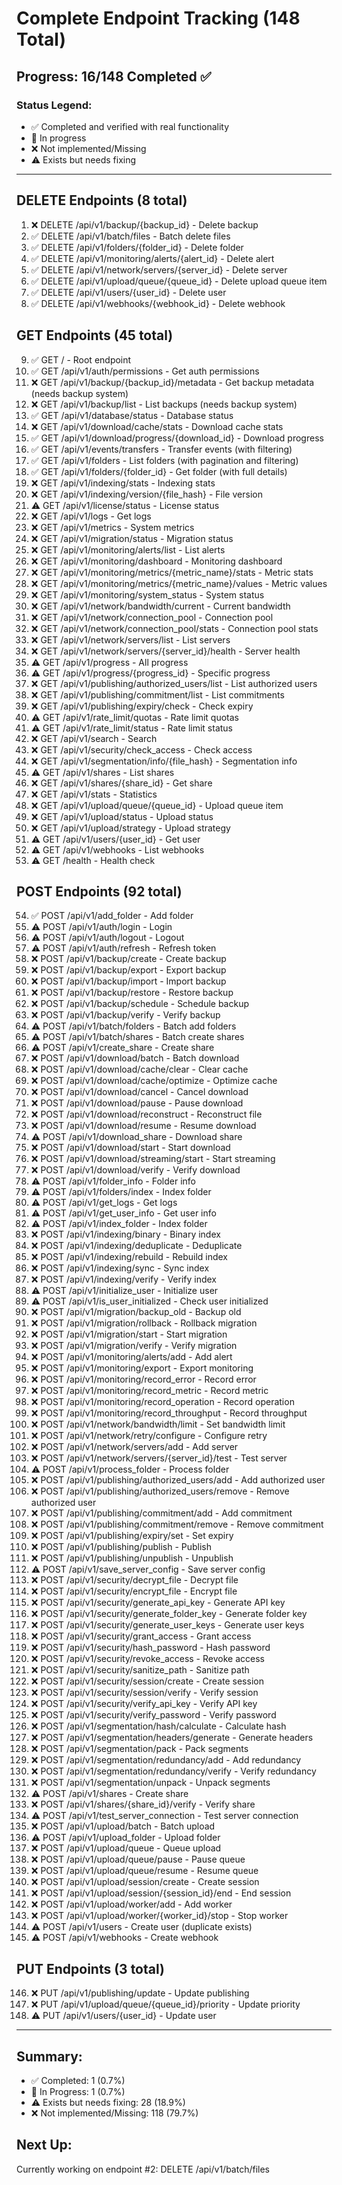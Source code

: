 # Complete Endpoint Tracking (148 Total)

## Progress: 16/148 Completed ✅

### Status Legend:
- ✅ Completed and verified with real functionality
- 🔧 In progress
- ❌ Not implemented/Missing
- ⚠️ Exists but needs fixing

---

## DELETE Endpoints (8 total)
1. ❌ DELETE /api/v1/backup/{backup_id} - Delete backup
2. ✅ DELETE /api/v1/batch/files - Batch delete files
3. ✅ DELETE /api/v1/folders/{folder_id} - Delete folder
4. ✅ DELETE /api/v1/monitoring/alerts/{alert_id} - Delete alert
5. ✅ DELETE /api/v1/network/servers/{server_id} - Delete server
6. ✅ DELETE /api/v1/upload/queue/{queue_id} - Delete upload queue item
7. ✅ DELETE /api/v1/users/{user_id} - Delete user
8. ✅ DELETE /api/v1/webhooks/{webhook_id} - Delete webhook

## GET Endpoints (45 total)
9. ✅ GET / - Root endpoint
10. ✅ GET /api/v1/auth/permissions - Get auth permissions
11. ❌ GET /api/v1/backup/{backup_id}/metadata - Get backup metadata (needs backup system)
12. ❌ GET /api/v1/backup/list - List backups (needs backup system)
13. ✅ GET /api/v1/database/status - Database status
14. ❌ GET /api/v1/download/cache/stats - Download cache stats
15. ✅ GET /api/v1/download/progress/{download_id} - Download progress
16. ✅ GET /api/v1/events/transfers - Transfer events (with filtering)
17. ✅ GET /api/v1/folders - List folders (with pagination and filtering)
18. ✅ GET /api/v1/folders/{folder_id} - Get folder (with full details)
19. ❌ GET /api/v1/indexing/stats - Indexing stats
20. ❌ GET /api/v1/indexing/version/{file_hash} - File version
21. ⚠️ GET /api/v1/license/status - License status
22. ❌ GET /api/v1/logs - Get logs
23. ❌ GET /api/v1/metrics - System metrics
24. ❌ GET /api/v1/migration/status - Migration status
25. ❌ GET /api/v1/monitoring/alerts/list - List alerts
26. ❌ GET /api/v1/monitoring/dashboard - Monitoring dashboard
27. ❌ GET /api/v1/monitoring/metrics/{metric_name}/stats - Metric stats
28. ❌ GET /api/v1/monitoring/metrics/{metric_name}/values - Metric values
29. ❌ GET /api/v1/monitoring/system_status - System status
30. ❌ GET /api/v1/network/bandwidth/current - Current bandwidth
31. ❌ GET /api/v1/network/connection_pool - Connection pool
32. ❌ GET /api/v1/network/connection_pool/stats - Connection pool stats
33. ❌ GET /api/v1/network/servers/list - List servers
34. ❌ GET /api/v1/network/servers/{server_id}/health - Server health
35. ⚠️ GET /api/v1/progress - All progress
36. ⚠️ GET /api/v1/progress/{progress_id} - Specific progress
37. ❌ GET /api/v1/publishing/authorized_users/list - List authorized users
38. ❌ GET /api/v1/publishing/commitment/list - List commitments
39. ❌ GET /api/v1/publishing/expiry/check - Check expiry
40. ⚠️ GET /api/v1/rate_limit/quotas - Rate limit quotas
41. ⚠️ GET /api/v1/rate_limit/status - Rate limit status
42. ❌ GET /api/v1/search - Search
43. ❌ GET /api/v1/security/check_access - Check access
44. ❌ GET /api/v1/segmentation/info/{file_hash} - Segmentation info
45. ⚠️ GET /api/v1/shares - List shares
46. ❌ GET /api/v1/shares/{share_id} - Get share
47. ❌ GET /api/v1/stats - Statistics
48. ❌ GET /api/v1/upload/queue/{queue_id} - Upload queue item
49. ❌ GET /api/v1/upload/status - Upload status
50. ❌ GET /api/v1/upload/strategy - Upload strategy
51. ⚠️ GET /api/v1/users/{user_id} - Get user
52. ⚠️ GET /api/v1/webhooks - List webhooks
53. ⚠️ GET /health - Health check

## POST Endpoints (92 total)
54. ✅ POST /api/v1/add_folder - Add folder
55. ⚠️ POST /api/v1/auth/login - Login
56. ⚠️ POST /api/v1/auth/logout - Logout
57. ⚠️ POST /api/v1/auth/refresh - Refresh token
58. ❌ POST /api/v1/backup/create - Create backup
59. ❌ POST /api/v1/backup/export - Export backup
60. ❌ POST /api/v1/backup/import - Import backup
61. ❌ POST /api/v1/backup/restore - Restore backup
62. ❌ POST /api/v1/backup/schedule - Schedule backup
63. ❌ POST /api/v1/backup/verify - Verify backup
64. ⚠️ POST /api/v1/batch/folders - Batch add folders
65. ⚠️ POST /api/v1/batch/shares - Batch create shares
66. ⚠️ POST /api/v1/create_share - Create share
67. ❌ POST /api/v1/download/batch - Batch download
68. ❌ POST /api/v1/download/cache/clear - Clear cache
69. ❌ POST /api/v1/download/cache/optimize - Optimize cache
70. ❌ POST /api/v1/download/cancel - Cancel download
71. ❌ POST /api/v1/download/pause - Pause download
72. ❌ POST /api/v1/download/reconstruct - Reconstruct file
73. ❌ POST /api/v1/download/resume - Resume download
74. ⚠️ POST /api/v1/download_share - Download share
75. ❌ POST /api/v1/download/start - Start download
76. ❌ POST /api/v1/download/streaming/start - Start streaming
77. ❌ POST /api/v1/download/verify - Verify download
78. ⚠️ POST /api/v1/folder_info - Folder info
79. ⚠️ POST /api/v1/folders/index - Index folder
80. ⚠️ POST /api/v1/get_logs - Get logs
81. ⚠️ POST /api/v1/get_user_info - Get user info
82. ⚠️ POST /api/v1/index_folder - Index folder
83. ❌ POST /api/v1/indexing/binary - Binary index
84. ❌ POST /api/v1/indexing/deduplicate - Deduplicate
85. ❌ POST /api/v1/indexing/rebuild - Rebuild index
86. ❌ POST /api/v1/indexing/sync - Sync index
87. ❌ POST /api/v1/indexing/verify - Verify index
88. ⚠️ POST /api/v1/initialize_user - Initialize user
89. ⚠️ POST /api/v1/is_user_initialized - Check user initialized
90. ❌ POST /api/v1/migration/backup_old - Backup old
91. ❌ POST /api/v1/migration/rollback - Rollback migration
92. ❌ POST /api/v1/migration/start - Start migration
93. ❌ POST /api/v1/migration/verify - Verify migration
94. ❌ POST /api/v1/monitoring/alerts/add - Add alert
95. ❌ POST /api/v1/monitoring/export - Export monitoring
96. ❌ POST /api/v1/monitoring/record_error - Record error
97. ❌ POST /api/v1/monitoring/record_metric - Record metric
98. ❌ POST /api/v1/monitoring/record_operation - Record operation
99. ❌ POST /api/v1/monitoring/record_throughput - Record throughput
100. ❌ POST /api/v1/network/bandwidth/limit - Set bandwidth limit
101. ❌ POST /api/v1/network/retry/configure - Configure retry
102. ❌ POST /api/v1/network/servers/add - Add server
103. ❌ POST /api/v1/network/servers/{server_id}/test - Test server
104. ⚠️ POST /api/v1/process_folder - Process folder
105. ❌ POST /api/v1/publishing/authorized_users/add - Add authorized user
106. ❌ POST /api/v1/publishing/authorized_users/remove - Remove authorized user
107. ❌ POST /api/v1/publishing/commitment/add - Add commitment
108. ❌ POST /api/v1/publishing/commitment/remove - Remove commitment
109. ❌ POST /api/v1/publishing/expiry/set - Set expiry
110. ❌ POST /api/v1/publishing/publish - Publish
111. ❌ POST /api/v1/publishing/unpublish - Unpublish
112. ⚠️ POST /api/v1/save_server_config - Save server config
113. ❌ POST /api/v1/security/decrypt_file - Decrypt file
114. ❌ POST /api/v1/security/encrypt_file - Encrypt file
115. ❌ POST /api/v1/security/generate_api_key - Generate API key
116. ❌ POST /api/v1/security/generate_folder_key - Generate folder key
117. ❌ POST /api/v1/security/generate_user_keys - Generate user keys
118. ❌ POST /api/v1/security/grant_access - Grant access
119. ❌ POST /api/v1/security/hash_password - Hash password
120. ❌ POST /api/v1/security/revoke_access - Revoke access
121. ❌ POST /api/v1/security/sanitize_path - Sanitize path
122. ❌ POST /api/v1/security/session/create - Create session
123. ❌ POST /api/v1/security/session/verify - Verify session
124. ❌ POST /api/v1/security/verify_api_key - Verify API key
125. ❌ POST /api/v1/security/verify_password - Verify password
126. ❌ POST /api/v1/segmentation/hash/calculate - Calculate hash
127. ❌ POST /api/v1/segmentation/headers/generate - Generate headers
128. ❌ POST /api/v1/segmentation/pack - Pack segments
129. ❌ POST /api/v1/segmentation/redundancy/add - Add redundancy
130. ❌ POST /api/v1/segmentation/redundancy/verify - Verify redundancy
131. ❌ POST /api/v1/segmentation/unpack - Unpack segments
132. ⚠️ POST /api/v1/shares - Create share
133. ❌ POST /api/v1/shares/{share_id}/verify - Verify share
134. ⚠️ POST /api/v1/test_server_connection - Test server connection
135. ❌ POST /api/v1/upload/batch - Batch upload
136. ⚠️ POST /api/v1/upload_folder - Upload folder
137. ❌ POST /api/v1/upload/queue - Queue upload
138. ❌ POST /api/v1/upload/queue/pause - Pause queue
139. ❌ POST /api/v1/upload/queue/resume - Resume queue
140. ❌ POST /api/v1/upload/session/create - Create session
141. ❌ POST /api/v1/upload/session/{session_id}/end - End session
142. ❌ POST /api/v1/upload/worker/add - Add worker
143. ❌ POST /api/v1/upload/worker/{worker_id}/stop - Stop worker
144. ⚠️ POST /api/v1/users - Create user (duplicate exists)
145. ⚠️ POST /api/v1/webhooks - Create webhook

## PUT Endpoints (3 total)
146. ❌ PUT /api/v1/publishing/update - Update publishing
147. ❌ PUT /api/v1/upload/queue/{queue_id}/priority - Update priority
148. ⚠️ PUT /api/v1/users/{user_id} - Update user

---

## Summary:
- ✅ Completed: 1 (0.7%)
- 🔧 In Progress: 1 (0.7%)
- ⚠️ Exists but needs fixing: 28 (18.9%)
- ❌ Not implemented/Missing: 118 (79.7%)

## Next Up:
Currently working on endpoint #2: DELETE /api/v1/batch/files